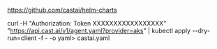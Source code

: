 https://github.com/castai/helm-charts

curl -H "Authorization: Token XXXXXXXXXXXXXXXXX" "https://api.cast.ai/v1/agent.yaml?provider=aks" | kubectl apply --dry-run=client -f - -o yaml> castai.yaml
